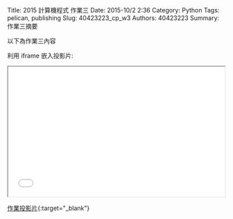 Title: 2015 計算機程式 作業三
Date: 2015-10/2 2:36
Category: Python
Tags: pelican, publishing
Slug: 40423223_cp_w3
Authors: 40423223
Summary: 作業三摘要

以下為作業三內容

利用 iframe 嵌入投影片:

<iframe src="40423223_cp_w3_p.html" width="500" height="300"></iframe>

[作業投影片](40423223_cp_w3_p.html){:target="_blank"}